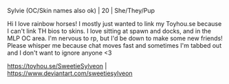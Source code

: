 Sylvie (OC/Skin names also ok) | 20 | She/They/Pup

Hi I love rainbow horses! I mostly just wanted to link my Toyhou.se because I can't link TH bios to skins. 
I love sitting at spawn and docks, and in the MLP OC area. I'm nervous to rp, 
but I'd be down to make some new friends! Please whisper me because chat moves fast and sometimes I'm tabbed out and I don't want to ignore anyone <3

https://toyhou.se/SweetieSylveon | 
https://www.deviantart.com/sweetiesylveon
